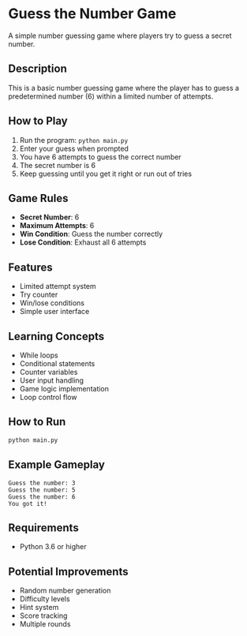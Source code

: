 # Guess the Number Game

A simple number guessing game where players try to guess a secret number.

## Description

This is a basic number guessing game where the player has to guess a predetermined number (6) within a limited number of attempts.

## How to Play

1. Run the program: `python main.py`
2. Enter your guess when prompted
3. You have 6 attempts to guess the correct number
4. The secret number is 6
5. Keep guessing until you get it right or run out of tries

## Game Rules

- **Secret Number**: 6
- **Maximum Attempts**: 6
- **Win Condition**: Guess the number correctly
- **Lose Condition**: Exhaust all 6 attempts

## Features

- Limited attempt system
- Try counter
- Win/lose conditions
- Simple user interface

## Learning Concepts

- While loops
- Conditional statements
- Counter variables
- User input handling
- Game logic implementation
- Loop control flow

## How to Run

```bash
python main.py
```

## Example Gameplay

```
Guess the number: 3
Guess the number: 5
Guess the number: 6
You got it!
```

## Requirements

- Python 3.6 or higher

## Potential Improvements

- Random number generation
- Difficulty levels
- Hint system
- Score tracking
- Multiple rounds
